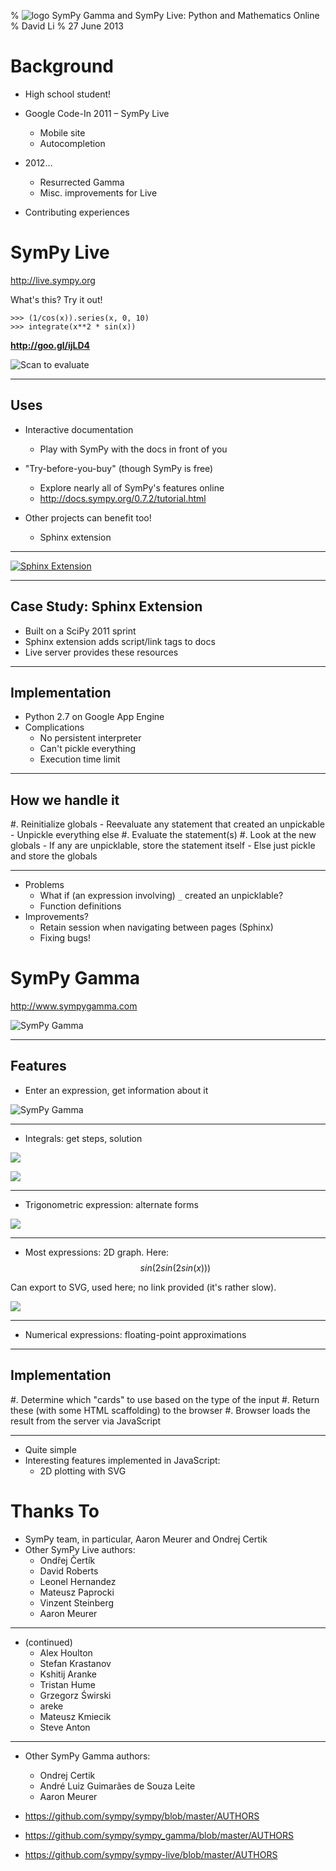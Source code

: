 % ![logo](images/logo.png) SymPy Gamma and SymPy Live: Python and Mathematics Online
% David Li
% 27 June 2013

# Background

- High school student!
- Google Code-In 2011 – SymPy Live
    - Mobile site
    - Autocompletion

- 2012…
    - Resurrected Gamma
    - Misc. improvements for Live

- Contributing experiences

# SymPy Live

http://live.sympy.org

What's this? Try it out!

    >>> (1/cos(x)).series(x, 0, 10)
    >>> integrate(x**2 * sin(x))

__http://goo.gl/ijLD4__

<!-- TODO: seems to hang Live site when visited from mobile -->
![Scan to evaluate](images/live_example_qr.png)

---

## Uses

- Interactive documentation
    - Play with SymPy with the docs in front of you
- "Try-before-you-buy" (though SymPy is free)
    - Explore nearly all of SymPy's features online
    - http://docs.sympy.org/0.7.2/tutorial.html

- Other projects can benefit too!
    - Sphinx extension

---

[![Sphinx Extension](images/sphinx.png)](http://live.sympy.org)

---

## Case Study: Sphinx Extension

- Built on a SciPy 2011 sprint
- Sphinx extension adds script/link tags to docs
- Live server provides these resources

---

## Implementation

- Python 2.7 on Google App Engine
- Complications
    - No persistent interpreter
    - Can't pickle everything
    - Execution time limit

---

## How we handle it

#. Reinitialize globals
    - Reevaluate any statement that created an unpickable
    - Unpickle everything else
#. Evaluate the statement(s)
#. Look at the new globals
    - If any are unpicklable, store the statement itself
    - Else just pickle and store the globals

---

- Problems
    - What if (an expression involving) `_` created an unpicklable?
    - Function definitions
- Improvements?
    - Retain session when navigating between pages (Sphinx)
    - Fixing bugs!

# SymPy Gamma

http://www.sympygamma.com

![SymPy Gamma](images/gamma.png)

---

## Features

- Enter an expression, get information about it

![SymPy Gamma](images/gamma_example.png)

---

- Integrals: get steps, solution

<div class="horizontal">

[![](images/qr_gamma_integral.png)](http://www.sympygamma.com/input/?i=integrate%28exp%28x%29%2F%281+%2B+exp%282x%29%29%29)

![](images/example_gamma_integral.png)

</div>

---

- Trigonometric expression: alternate forms

[![](images/qr_gamma_trig.png)](http://www.sympygamma.com/input/?i=sin%282x%29+%2F+%281+-+cos%5E2%282x%29%29)

---

- Most expressions: 2D graph. Here: $$ sin(2 sin(2 sin(x))) $$

Can export to SVG, used here; no link provided (it's rather slow).

<img src="images/example_gamma_graph.svg" id="gamma-graph" />

---

- Numerical expressions: floating-point approximations

---

## Implementation

#. Determine which "cards" to use based on the type of the input
#. Return these (with some HTML scaffolding) to the browser
#. Browser loads the result from the server via JavaScript

---

- Quite simple
- Interesting features implemented in JavaScript:
    - 2D plotting with SVG

# Thanks To

- SymPy team, in particular, Aaron Meurer and Ondrej Certik
- Other SymPy Live authors:
    - Ondřej Čertík
    - David Roberts
    - Leonel Hernandez
    - Mateusz Paprocki
    - Vinzent Steinberg
    - Aaron Meurer

---

- (continued)
    - Alex Houlton
    - Stefan Krastanov
    - Kshitij Aranke
    - Tristan Hume
    - Grzegorz Świrski
    - areke
    - Mateusz Kmiecik
    - Steve Anton

---

- Other SymPy Gamma authors:
    - Ondrej Certik
    - André Luiz Guimarães de Souza Leite
    - Aaron Meurer

- https://github.com/sympy/sympy/blob/master/AUTHORS
- https://github.com/sympy/sympy_gamma/blob/master/AUTHORS
- https://github.com/sympy/sympy-live/blob/master/AUTHORS

